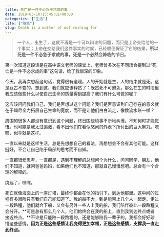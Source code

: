 ```yaml
---
title: 死亡是一件不必急于求成的事
date: 2019-03-10T15:45:01+08:00
categories: ["生活"]
life: ["随笔"]
slug: Death is a matter of not rushing for
---
```


> 一个人，出生了，这就不再是一个可以辩论的问题，而只是上帝交给他的一个事实；上帝在交给我们这件事实的时候，已经顺便保证了它的结果，**所以死是一件不必急于求成的事，死是一个必然会降临的节日。**

第一次知道这段话是在高中语文老师的课堂上，老师曾多次在不同场合提到过“死亡是一件不必求成的事”这句话，给了我很深的印象。

今天，我再次想起这句话，觉得很有道理。人的开始就是生，人的结束就是死。这是亘古不变的。想到这，我们就应该释然了：既然死不可避免，那么在生的时段里我应该做些什么以使自己生命的质量得到提高？我们有什么可做的呢？

这应该问问我们自己，我们是否想过这个问题？我们是否意识到自己存在的意义就在于竭尽全力拓展自己生命的宽度，而不是让他们白白流走，像数流水账一样？

周围的很多人都没有意识到这个问题，终日围绕琐事不断地纠缠，不知何时才能觉悟。也可能是我太过偏激，看不出他们在看似悠闲的外表下所付出的巨大努力。嗯嗯，似乎就是这样。

一直以来就是这样生活，总是先想想自己的看法，再想想会不会有其他可能。这样挺好，不会让自己陷于局部的思考而不自知。

一直都很爱思考，一直都是，遇到不理解的总想问个为什么，问问同学、朋友，他们不知道，就问爸爸妈妈，如果他们也不知道，那就自己慢慢想吧。总会有一个合理的解释的。

绕远了，嘿嘿。

死亡就像海面上的一座灯塔，最终你都会在他的指引下，到达他那里。这中间的过程有多艰险只有我们自己能知道了。我的船不大，到是能带上几个人一起走。走过一段路程，他们就会下船，又会有另外一些人上我的船，我们陪伴彼此一段路程又会分开。**可是总有那么几个人，他们始终会在我的船上，直到我到达终点或者接近终点。**不论是只能陪一段路程的，还是能够陪我一辈子的，我都会好好珍惜这些感情。**因为正是这些感情让我变得更加幸福，正是这些感情，支撑我一直走到终点。**